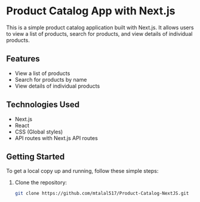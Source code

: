 # Product Catalog App with Next.js

This is a simple product catalog application built with Next.js. It allows users to view a list of products, search for products, and view details of individual products.

## Features

- View a list of products
- Search for products by name
- View details of individual products

## Technologies Used

- Next.js
- React
- CSS (Global styles)
- API routes with Next.js API routes

## Getting Started

To get a local copy up and running, follow these simple steps:

1. Clone the repository:
   ```sh
   git clone https://github.com/mtalal517/Product-Catalog-NextJS.git
